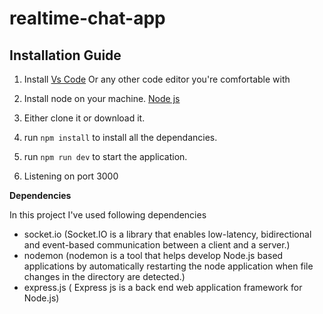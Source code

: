 # realtime-chat-app

## Installation Guide 

1. Install [Vs Code](https://code.visualstudio.com/download) Or any other code editor you're comfortable with 

2. Install node on your machine. [Node js](https://nodejs.org/en/download/)

3. Either clone it or download it.

4. run `npm install` to install all the dependancies.

5. run `npm run dev` to start the application.

6. Listening on port 3000

**Dependencies**

In this project I've used following dependencies
- socket.io (Socket.IO is a library that enables low-latency, bidirectional and event-based communication between a client and a server.)
- nodemon (nodemon is a tool that helps develop Node.js based applications by automatically restarting the node application when file changes in the directory are detected.)
- express.js ( Express js is a back end web application framework for Node.js)
